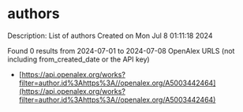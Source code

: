# authors
Description: List of authors
Created on Mon Jul  8 01:11:18 2024

Found 0 results from 2024-07-01 to 2024-07-08
OpenAlex URLS (not including from_created_date or the API key)
- [https://api.openalex.org/works?filter=author.id%3Ahttps%3A//openalex.org/A5003442464](https://api.openalex.org/works?filter=author.id%3Ahttps%3A//openalex.org/A5003442464)

